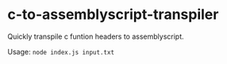 # c-to-assemblyscript-transpiler
Quickly transpile c funtion headers to assemblyscript.

Usage: `node index.js input.txt`
